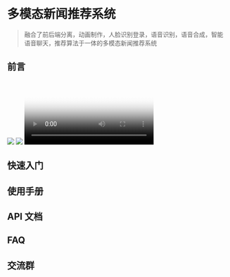 # 多模态新闻推荐系统

> 融合了前后端分离，动画制作，人脸识别登录，语音识别，语音合成，智能语音聊天，推荐算法于一体的多模态新闻推荐系统

## 前言

![](https://pic.imgdb.cn/item/613c57c844eaada739ac3bd9.jpg)
![](https://pic.imgdb.cn/item/613c59a544eaada739aff61c.jpg)
<video id="video" controls="" preload="none" poster="http://img.blog.fandong.me/2017-08-26-Markdown-Advance-Video.jpg">


## 快速入门

## 使用手册

## API 文档

## FAQ

## 交流群
